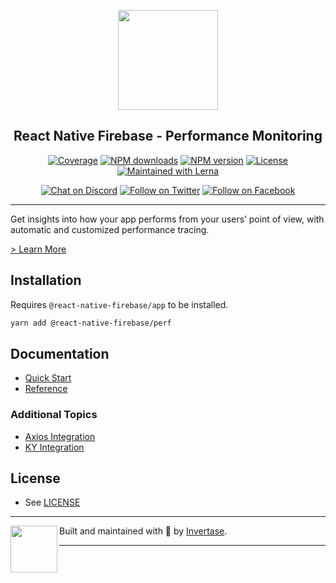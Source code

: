 <p align="center">
  <a href="https://rnfirebase.io">
    <img width="160px" src="https://i.imgur.com/JIyBtKW.png"><br/>
  </a>
  <h2 align="center">React Native Firebase - Performance Monitoring</h2>
</p>

<p align="center">
  <a href="https://api.rnfirebase.io/coverage/perf/detail"><img src="https://api.rnfirebase.io/coverage/perf/badge?style=flat-square" alt="Coverage"></a>
  <a href="https://www.npmjs.com/package/@react-native-firebase/perf"><img src="https://img.shields.io/npm/dm/@react-native-firebase/perf.svg?style=flat-square" alt="NPM downloads"></a>
  <a href="https://www.npmjs.com/package/@react-native-firebase/perf"><img src="https://img.shields.io/npm/v/@react-native-firebase/perf.svg?style=flat-square" alt="NPM version"></a>
  <a href="/LICENSE"><img src="https://img.shields.io/npm/l/react-native-firebase.svg?style=flat-square" alt="License"></a>
  <a href="https://lerna.js.org/"><img src="https://img.shields.io/badge/maintained%20with-lerna-cc00ff.svg?style=flat-square" alt="Maintained with Lerna"></a>
</p>

<p align="center">
  <a href="https://invertase.link/discord"><img src="https://img.shields.io/discord/295953187817521152.svg?style=flat-square&colorA=7289da&label=Chat%20on%20Discord" alt="Chat on Discord"></a>
  <a href="https://twitter.com/rnfirebase"><img src="https://img.shields.io/twitter/follow/rnfirebase.svg?style=flat-square&colorA=1da1f2&colorB=&label=Follow%20on%20Twitter" alt="Follow on Twitter"></a>
  <a href="https://www.facebook.com/groups/rnfirebase"><img src="https://img.shields.io/badge/Follow%20on%20Facebook-4172B8?logo=facebook&style=flat-square&logoColor=fff" alt="Follow on Facebook"></a>
</p>

---

Get insights into how your app performs from your users’ point of view, with automatic and customized performance tracing.

[> Learn More](https://firebase.google.com/products/performance/)

## Installation

Requires `@react-native-firebase/app` to be installed.

```bash
yarn add @react-native-firebase/perf
```

## Documentation

- [Quick Start](https://rnfirebase.io/perf/usage)
- [Reference](https://rnfirebase.io/reference/perf)

### Additional Topics

- [Axios Integration](https://rnfirebase.io/perf/axios-integration)
- [KY Integration](https://rnfirebase.io/perf/ky-integration)

## License

- See [LICENSE](/LICENSE)

---

<p>
  <img align="left" width="75px" src="https://static.invertase.io/assets/invertase-logo-small.png">
  <p align="left">
    Built and maintained with 💛 by <a href="https://invertase.io">Invertase</a>.
  </p>
</p>

---
